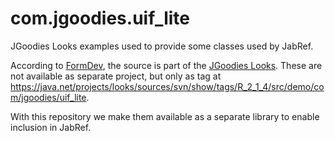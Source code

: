 # com.jgoodies.uif_lite

JGoodies Looks examples used to provide some classes used by JabRef.

According to [FormDev](http://www.formdev.com/jformdesigner/doc/jgoodies/#uif_lite), the source is part of the [JGoodies Looks](https://java.net/projects/looks/).
These are not available as separate project, but only as tag at https://java.net/projects/looks/sources/svn/show/tags/R_2_1_4/src/demo/com/jgoodies/uif_lite.

With this repository we make them available as a separate library to enable inclusion in JabRef.
